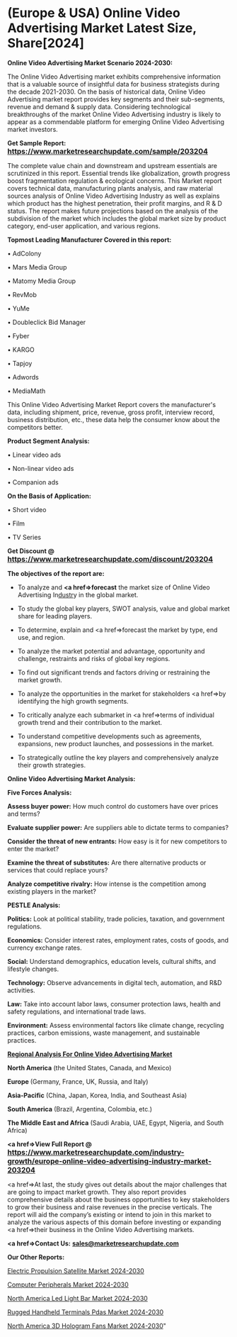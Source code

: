 # (Europe & USA) Online Video Advertising Market Latest Size, Share[2024]

<strong>Online Video Advertising Market Scenario 2024-2030:</strong>

The Online Video Advertising market exhibits comprehensive information that is a valuable source of insightful data for business strategists during the decade 2021-2030. On the basis of historical data, Online Video Advertising market report provides key segments and their sub-segments, revenue and demand &amp; supply data. Considering technological breakthroughs of the market Online Video Advertising industry is likely to appear as a commendable platform for emerging Online Video Advertising market investors.

<strong>Get Sample Report: <a href=https://www.marketresearchupdate.com/sample/203204><font size=3 color=#0000ff>https://www.marketresearchupdate.com/sample/203204</font></a></strong>

The complete value chain and downstream and upstream essentials are scrutinized in this report. Essential trends like globalization, growth progress boost fragmentation regulation &amp; ecological concerns. This Market report covers technical data, manufacturing plants analysis, and raw material sources analysis of Online Video Advertising Industry as well as explains which product has the highest penetration, their profit margins, and R & D status. The report makes future projections based on the analysis of the subdivision of the market which includes the global market size by product category, end-user application, and various regions.

<strong>Topmost Leading Manufacturer Covered in this report:</strong>

• AdColony

• Mars Media Group

• Matomy Media Group

• RevMob

• YuMe

• Doubleclick Bid Manager

• Fyber

• KARGO

• Tapjoy

• Adwords

• MediaMath

This Online Video Advertising Market Report covers the manufacturer's data, including shipment, price, revenue, gross profit, interview record, business distribution, etc., these data help the consumer know about the competitors better.

<strong>Product Segment Analysis: </strong>

• Linear video ads

• Non-linear video ads

• Companion ads

<strong>On the Basis of Application:</strong>

• Short video

• Film

• TV Series

<strong>Get Discount @ <a href=https://www.marketresearchupdate.com/discount/203204><font size=3 color=#0000ff>https://www.marketresearchupdate.com/discount/203204</font></a></strong>

<strong><b>The objectives of the report are:</b></strong>

- To analyze and <strong><a href=><strong>forecast</strong></a></strong> the market size of Online Video Advertising In<a href=ASDF991299>dustr</a>y in the global market.

- To study the global key players, SWOT analysis, value and global market share for leading players.

- To determine, explain and <a href=>forecast</a> the market by type, end use, and region.

- To analyze the market potential and advantage, opportunity and challenge, restraints and risks of global key regions.

- To find out significant trends and factors driving or restraining the market growth.

- To analyze the opportunities in the market for stakeholders <a href=>by</a> identifying the high growth segments.

- To critically analyze each submarket in <a href=>terms</a> of individual growth trend and their contribution to the market.

- To understand competitive developments such as agreements, expansions, new product launches, and possessions in the market.

- To strategically outline the key players and comprehensively analyze their growth strategies.

<strong>Online Video Advertising Market Analysis:</strong>

<strong>Five Forces Analysis:</strong>

<strong>Assess buyer power:</strong> How much control do customers have over prices and terms?

<strong>Evaluate supplier power:</strong> Are suppliers able to dictate terms to companies?

<strong>Consider the threat of new entrants:</strong> How easy is it for new competitors to enter the market?

<strong>Examine the threat of substitutes:</strong> Are there alternative products or services that could replace yours?

<strong>Analyze competitive rivalry:</strong> How intense is the competition among existing players in the market?

<strong>PESTLE Analysis:</strong>

<strong>Politics:</strong> Look at political stability, trade policies, taxation, and government regulations.

<strong>Economics:</strong> Consider interest rates, employment rates, costs of goods, and currency exchange rates.

<strong>Social:</strong> Understand demographics, education levels, cultural shifts, and lifestyle changes.

<strong>Technology:</strong> Observe advancements in digital tech, automation, and R&D activities.

<strong>Law:</strong> Take into account labor laws, consumer protection laws, health and safety regulations, and international trade laws.

<strong>Environment:</strong> Assess environmental factors like climate change, recycling practices, carbon emissions, waste management, and sustainable practices.

<strong><u><b>Regional Analysis For Online Video Advertising Market</b></u></strong>

<strong><b>North America</b></strong> (the United States, Canada, and Mexico)

<strong><b>Europe </b></strong>(Germany, France, UK, Russia, and Italy)

<strong><b>Asia-Pacific</b></strong> (China, Japan, Korea, India, and Southeast Asia)

<strong><b>South America</b></strong> (Brazil, Argentina, Colombia, etc.)

<strong><b>The Middle East and Africa</b></strong> (Saudi Arabia, UAE, Egypt, Nigeria, and South Africa)

<strong><a href=>View Full Report</a> @ <a href=https://www.marketresearchupdate.com/industry-growth/europe-online-video-advertising-industry-market-203204><font size=3 color=#0000ff>https://www.marketresearchupdate.com/industry-growth/europe-online-video-advertising-industry-market-203204</font></a></strong>

<a href=>At last,</a> the study gives out details about the major challenges that are going to impact market growth. They also report provides comprehensive details about the business opportunities to key stakeholders to grow their business and raise revenues in the precise verticals. The report will aid the company’s existing or intend to join in this market to analyze the various aspects of this domain before investing or expanding <a href=>their</a> business in the Online Video Advertising markets.

<strong><a href=>Contact Us:</a></strong>
<strong>sales@marketresearchupdate.com</strong>

<strong>Our Other Reports:</strong>

<a href=https://www.linkedin.com/pulse/electric-propulsion-satellite-market-current>Electric Propulsion Satellite Market 2024-2030</a>

<a href=https://www.linkedin.com/pulse/computer-peripherals-market-size-trends-consumption>Computer Peripherals Market 2024-2030</a>

<a href=https://www.linkedin.com/pulse/north-america-led-light-bar-market-2023-thriving>North America Led Light Bar Market 2024-2030</a>

<a href=https://www.linkedin.com/pulse/rugged-handheld-terminals-pdas-market-lnpef/>Rugged Handheld Terminals Pdas Market 2024-2030</a>

<a href=https://www.linkedin.com/pulse/north-america-3d-hologram-fans-market-sur4f/>North America 3D Hologram Fans Market 2024-2030</a>"
